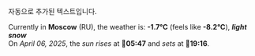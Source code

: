 
자동으로 추가된 텍스트입니다.

<!--START_SECTION:weather:moscow-->
Currently in **Moscow** (RU), the weather is: **-1.7°C** (feels like **-8.2°C**), ***light snow***<br/>
On *April 06, 2025*, the *sun rises* at 🌅**05:47** and *sets* at 🌇**19:16**.
<!--END_SECTION:weather-->
